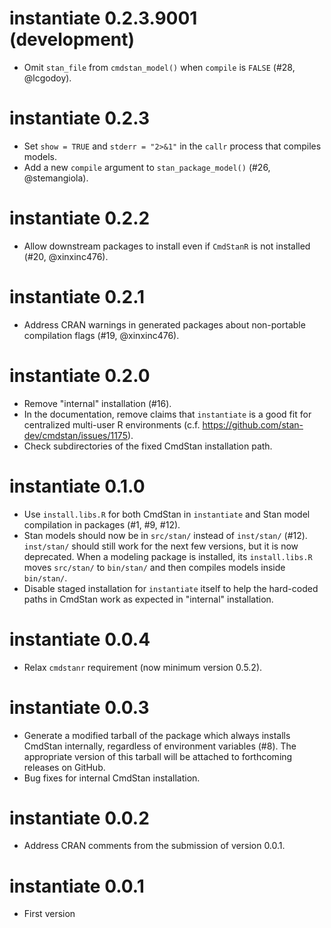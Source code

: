 # instantiate 0.2.3.9001 (development)

* Omit `stan_file` from `cmdstan_model()` when `compile` is `FALSE` (#28, @lcgodoy).

# instantiate 0.2.3

* Set `show = TRUE` and `stderr = "2>&1"` in the `callr` process that compiles models.
* Add a new `compile` argument to `stan_package_model()` (#26, @stemangiola).

# instantiate 0.2.2

* Allow downstream packages to install even if `CmdStanR` is not installed (#20, @xinxinc476).

# instantiate 0.2.1

* Address CRAN warnings in generated packages about non-portable compilation flags (#19, @xinxinc476).

# instantiate 0.2.0

* Remove "internal" installation (#16).
* In the documentation, remove claims that `instantiate` is a good fit for centralized multi-user R environments (c.f. https://github.com/stan-dev/cmdstan/issues/1175).
* Check subdirectories of the fixed CmdStan installation path.

# instantiate 0.1.0

* Use `install.libs.R` for both CmdStan in `instantiate` and Stan model compilation in packages (#1, #9, #12).
* Stan models should now be in `src/stan/` instead of `inst/stan/` (#12). `inst/stan/` should still work for the next few versions, but it is now deprecated. When a modeling package is installed, its `install.libs.R` moves `src/stan/` to `bin/stan/` and then compiles models inside `bin/stan/`.
* Disable staged installation for `instantiate` itself to help the hard-coded paths in CmdStan work as expected in "internal" installation.

# instantiate 0.0.4

* Relax `cmdstanr` requirement (now minimum version 0.5.2).

# instantiate 0.0.3

* Generate a modified tarball of the package which always installs CmdStan internally, regardless of environment variables (#8). The appropriate version of this tarball will be attached to forthcoming releases on GitHub.
* Bug fixes for internal CmdStan installation.

# instantiate 0.0.2

* Address CRAN comments from the submission of version 0.0.1.

# instantiate 0.0.1

* First version
